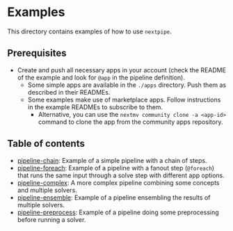 # Examples

This directory contains examples of how to use `nextpipe`.

## Prerequisites

- Create and push all necessary apps in your account (check the README of the example and look for `@app` in the pipeline definition).
  - Some simple apps are available in the `./apps` directory. Push them as described in their READMEs.
  - Some examples make use of marketplace apps. Follow instructions in the example READMEs to subscribe to them.
    - Alternative, you can use the `nextmv community clone -a <app-id>` command to clone the app from the community apps repository.

## Table of contents

- [pipeline-chain](./pipeline-chain): Example of a simple pipeline with a chain of steps.
- [pipeline-foreach](./pipeline-foreach): Example of a pipeline with a fanout step (`@foreach`) that runs the same input through a solve step with different app options.
- [pipeline-complex](./pipeline-complex): A more complex pipeline combining some concepts and multiple solvers.
- [pipeline-ensemble](./pipeline-ensemble): Example of a pipeline ensembling the results of multiple solvers.
- [pipeline-preprocess](./pipeline-preprocess): Example of a pipeline doing some preprocessing before running a solver.
